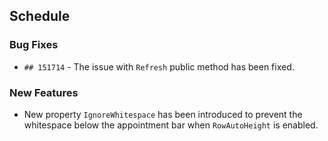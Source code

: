 ##  Schedule

###    Bug Fixes

- `## 151714` - The issue with `Refresh` public method has been fixed.

###    New Features

- New property `IgnoreWhitespace` has been introduced to prevent the whitespace below the appointment bar when `RowAutoHeight` is enabled.
